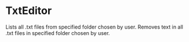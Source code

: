 # TxtEditor
Lists all .txt files from specified folder chosen by user.
Removes text in all .txt files in specified folder chosen by user.
